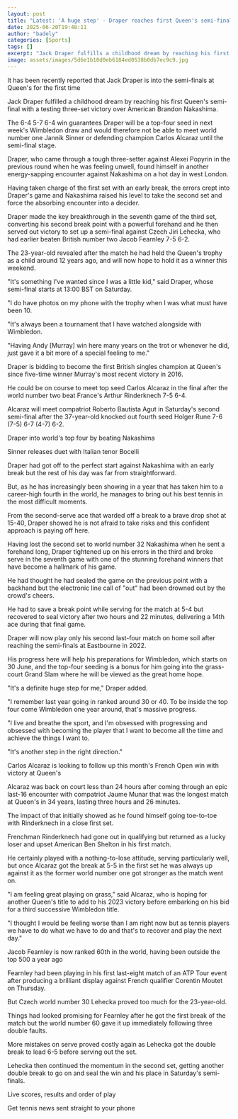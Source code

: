 ```yaml
---
layout: post
title: "Latest: 'A huge step' - Draper reaches first Queen's semi-final"
date: 2025-06-20T19:48:11
author: "badely"
categories: [Sports]
tags: []
excerpt: "Jack Draper fulfills a childhood dream by reaching his first Queen's semi-final with a three-set victory over American Brandon Nakashima."
image: assets/images/5d6e1b10d0eb6184ed0538b0db7ec9c9.jpg
---
```


It has been recently reported that Jack Draper is into the semi-finals at Queen's for the first time

Jack Draper fulfilled a childhood dream by reaching his first Queen's semi-final with a testing three-set victory over American Brandon Nakashima.  

The 6-4 5-7 6-4 win guarantees Draper will be a top-four seed in next week's Wimbledon draw and would therefore not be able to meet world number one Jannik Sinner or defending champion Carlos Alcaraz until the semi-final stage.

Draper, who came through a tough three-setter against Alexei Popyrin in the previous round when he was feeling unwell, found himself in another energy-sapping encounter against Nakashima on a hot day in west London.

Having taken charge of the first set with an early break, the errors crept into Draper's game and Nakashima raised his level to take the second set and force the absorbing encounter into a decider.

Draper made the key breakthrough in the seventh game of the third set, converting his second break point with a powerful forehand and he then served out victory to set up a semi-final against Czech Jiri Lehecka, who had earlier beaten British number two Jacob Fearnley 7-5 6-2.

The 23-year-old revealed after the match he had held the Queen's trophy as a child around 12 years ago, and will now hope to hold it as a winner this weekend.

"It's something I've wanted since I was a little kid," said Draper, whose semi-final starts at 13:00 BST on Saturday.

"I do have photos on my phone with the trophy when I was what must have been 10.

"It's always been a tournament that I have watched alongside with Wimbledon.  

"Having Andy [Murray] win here many years on the trot or whenever he did, just gave it a bit more of a special feeling to me."

Draper is bidding to become the first British singles champion at Queen's since five-time winner Murray's most recent victory in 2016.

He could be on course to meet top seed Carlos Alcaraz in the final after the world number two beat France's Arthur Rinderknech 7-5 6-4.

Alcaraz will meet compatriot Roberto Bautista Agut in Saturday's second semi-final after the 37-year-old knocked out fourth seed Holger Rune 7-6 (7-5) 6-7 (4-7) 6-2.

Draper into world's top four by beating Nakashima

Sinner releases duet with Italian tenor Bocelli

Draper had got off to the perfect start against Nakashima with an early break but the rest of his day was far from straightforward.

But, as he has increasingly been showing in a year that has taken him to a career-high fourth in the world, he manages to bring out his best tennis in the most difficult moments. 

From the second-serve ace that warded off a break to a brave drop shot at 15-40, Draper showed he is not afraid to take risks and this confident approach is paying off here. 

Having lost the second set to world number 32 Nakashima when he sent a forehand long, Draper tightened up on his errors in the third and broke serve in the seventh game with one of the stunning forehand winners that have become a hallmark of his game.

He had thought he had sealed the game on the previous point with a backhand but the electronic line call of "out" had been drowned out by the crowd's cheers. 

He had to save a break point while serving for the match at 5-4 but recovered to seal victory after two hours and 22 minutes, delivering a 14th ace during that final game.

Draper will now play only his second last-four match on home soil after reaching the semi-finals at Eastbourne in 2022. 

His progress here will help his preparations for Wimbledon, which starts on 30 June,   and the top-four seeding is a bonus for him going into the grass-court Grand Slam where he will be viewed as the great home hope. 

"It's a definite huge step for me," Draper added.

"I remember last year going in ranked around 30 or 40.  To be inside the top four come Wimbledon one year around, that's massive progress.

"I live and breathe the sport, and I'm obsessed with progressing and obsessed with becoming the player that I want to become all the time and achieve the things I want to. 

"It's another step in the right direction."

Carlos Alcaraz is looking to follow up this month's French Open win with victory at Queen's

Alcaraz was back on court less than 24 hours after coming through an epic last-16 encounter with compatriot Jaume Munar that was the longest match at Queen's in 34 years, lasting three hours and 26 minutes.  

The impact of that initially showed as he found himself going toe-to-toe with Rinderknech in a close first set.

Frenchman Rinderknech had gone out in qualifying but returned as a lucky loser and upset American Ben Shelton in his first match.

He certainly played with a nothing-to-lose attitude, serving particularly well, but once Alcaraz got the break at 5-5 in the first set he was always up against it as the former world number one got stronger as the match went on.

"I am feeling great playing on grass," said Alcaraz, who is hoping for another Queen's title to add to his 2023 victory before embarking on his bid for a third successive Wimbledon title.   

"I thought I would be feeling worse than I am right now but as tennis players we have to do what we have to do and that's to recover and play the next day."

Jacob Fearnley is now ranked 60th in the world, having been outside the top 500 a year ago

Fearnley had been playing in his first last-eight match of an ATP Tour event after producing a brilliant display against French qualifier Corentin Moutet on Thursday.

But Czech world number 30 Lehecka proved too much for the 23-year-old. 

Things had looked promising for Fearnley after he got the first break of the match but the world number 60 gave it up immediately following three double faults.

More mistakes on serve proved costly again as Lehecka got the double break to lead 6-5 before serving out the set.

Lehecka then continued the momentum in the second set, getting another double break to go on and seal the win and his place in Saturday's semi-finals.

Live scores, results and order of play

Get tennis news sent straight to your phone

